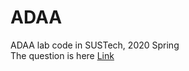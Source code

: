 # ADAA
ADAA lab code in SUSTech, 2020 Spring
<br>
The question is here [Link](https://adoj.hguandl.com/d/CS208/)
